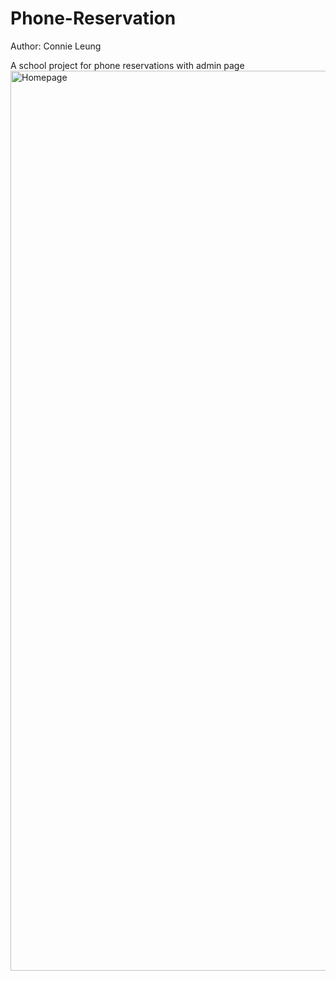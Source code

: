 # Phone-Reservation
Author: Connie Leung

A school project for phone reservations with admin page
<img width="1440" alt="Homepage" src="https://github.com/lastnightiwokeup/SmartPhone-Reservation-School-Project/blob/main/Homepage.png">
